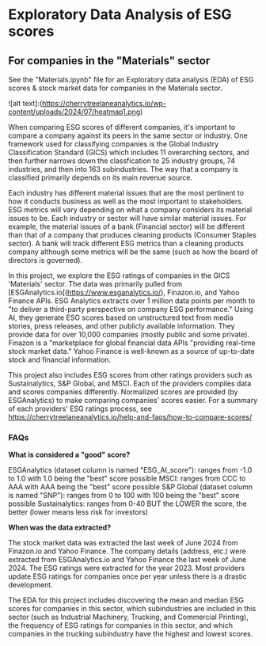 # Exploratory Data Analysis of ESG scores 
## For companies in the "Materials" sector
See the "Materials.ipynb" file for an Exploratory data analysis (EDA) of ESG scores &amp; stock market data for companies in the Materials sector. 

![alt text]:(https://cherrytreelaneanalytics.io/wp-content/uploads/2024/07/heatmap1.png)

When comparing ESG scores of different companies, it's important to compare a company against its peers in the same sector or industry. One framework used for classifying companies is the Global Industry Classification Standard (GICS) which includes 11 overarching sectors, and then further narrows down the classfication to 25 industry groups, 74 industries, and then into 163 subindustries. The way that a company is classified primarily depends on its main revenue source.

Each industry has different material issues that are the most pertinent to how it conducts business as well as the most important to stakeholders. ESG metrics will vary depending on what a company considers its material issues to be. Each industry or sector will have similar material issues. For example, the material issues of a bank (Financial sector) will be different than that of a company that produces cleaning products (Consumer Staples sector). A bank will track different ESG metrics than a cleaning products company although some metrics will be the same (such as how the board of directors is governed).

In this project, we explore the ESG ratings of companies in the GICS 'Materials' sector. The data was primarily pulled from [ESGAnalytics.io[(https://www.esganalytics.io/), Finazon.io, and Yahoo Finance APIs. ESG Analytics extracts over 1 million data points per month to "to deliver a third-party perspective on company ESG performance." Using AI, they generate ESG scores based on unstructured text from media stories, press releases, and other publicly available information. They provide data for over 10,000 companies (mostly public and some private). Finazon is a "marketplace for global financial data APIs "providing real-time stock market data." Yahoo Finance is well-known as a source of up-to-date stock and financial information.

This project also includes ESG scores from other ratings providers such as Sustainalytics, S&P Global, and MSCI. Each of the providers compiles data and scores companies differently. Normalized scores are provided (by ESGAnalytics) to make comparing companies' scores easier. 
For a summary of each providers' ESG ratings process, see https://cherrytreelaneanalytics.io/help-and-faqs/how-to-compare-scores/

### FAQs
**What is considered a "good" score?**

ESGAnalytics (dataset column is named "ESG_AI_score"): ranges from -1.0 to 1.0 with 1.0 being the "best" score possible
MSCI: ranges from CCC to AAA with AAA being the "best" score possible
S&P Global (dataset column is named "SNP"): ranges from 0 to 100 with 100 being the "best" score possible
Sustainalytics: ranges from 0-40 BUT the LOWER the score, the better (lower means less risk for investors)

**When was the data extracted?**

The stock market data was extracted the last week of June 2024 from Finazon.io and Yahoo Finance. 
The company details (address, etc.) were extracted from ESGAnalytics.io and Yahoo Finance the last week of June 2024.
The ESG ratings were extracted for the year 2023. Most providers update ESG ratings for companies once per year unless there is a drastic development.

The EDA for this project includes discovering the mean and median ESG scores for companies in this sector, which subindustries are included in this sector (such as Industrial Machinery, Trucking, and Commercial Printing), the frequency of ESG ratings for companies in this sector, and which companies in the trucking subindustry have the highest and lowest scores.
